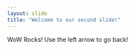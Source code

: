 ```yaml
---
layout: slide
title: "Welcome to our second slide!"
---
```

WoW Rocks!
Use the left arrow to go back!
